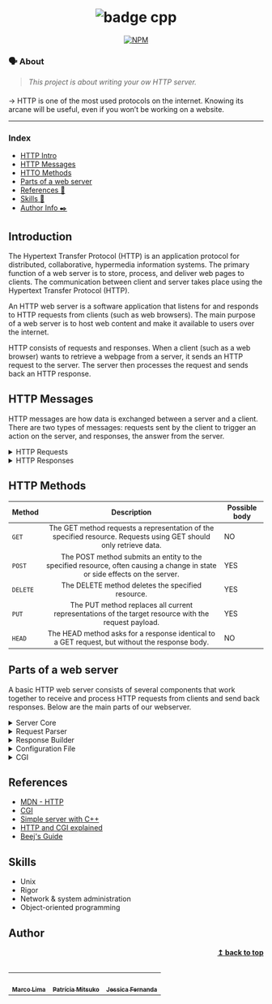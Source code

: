 <h1 align="center">
	<img alt="badge cpp" src="./img/cpp_dark.svg" />
 </h1>

 <div align="center">

[![NPM](https://img.shields.io/npm/l/react)](https://github.com/nandajfa/CPP/blob/main/LICENSE)

 </div>

### 🗣️ About

> _This project is about writing your ow HTTP server._

####

-> HTTP is one of the most used protocols on the internet. Knowing its arcane will be useful, even if you won’t be working on a website.

---

### Index

- [HTTP Intro](#introduction)
- [HTTP Messages](#http-messages)
- [HTTO Methods](#http-methods)
- [Parts of a web server](#parts-of-a-web-server)
- [References 📌](#references)
- [Skills 📄](#skills)
- [Author Info ✒️](#author)

## Introduction

The Hypertext Transfer Protocol (HTTP) is an application protocol for distributed, collaborative, hypermedia information systems.
The primary function of a web server is to store, process, and deliver web pages to clients. The communication between client and server takes place using the Hypertext Transfer Protocol (HTTP).

An HTTP web server is a software application that listens for and responds to HTTP requests from clients (such as web browsers). The main purpose of a web server is to host web content and make it available to users over the internet.

HTTP consists of requests and responses. When a client (such as a web browser) wants to retrieve a webpage from a server, it sends an HTTP request to the server. The server then processes the request and sends back an HTTP response.

## HTTP Messages

HTTP messages are how data is exchanged between a server and a client. There are two types of messages: requests sent by the client to trigger an action on the server, and responses, the answer from the server.

<details>
    <summary>HTTP Requests</summary>
- Start line
HTTP requests are messages sent by the client to initiate an action on the server. Their start-line contain three elements:

1. An HTTP method, a verb (like GET, PUT or POST) or a noun (like HEAD or OPTIONS), that describes the action to be performed.
2. The request target, usually a URL, or the absolute path of the protocol, port, and domain are usually characterized by the request context.
3. The HTTP version, which defines the structure of the remaining message, acting as an indicator of the expected version to use for the response.

- Request header

Example after a `GET` request:

```HTTP
GET /home.html HTTP/1.1
Host: developer.mozilla.org
User-Agent: Mozilla/5.0 (Macintosh; Intel Mac OS X 10.9; rv:50.0) Gecko/20100101 Firefox/50.0
Accept: text/html,application/xhtml+xml,application/xml;q=0.9,*/*;q=0.8
Accept-Language: en-US,en;q=0.5
Accept-Encoding: gzip, deflate, br
Referer: https://developer.mozilla.org/testpage.html
Connection: keep-alive
Upgrade-Insecure-Requests: 1
If-Modified-Since: Mon, 18 Jul 2016 02:36:04 GMT
If-None-Match: "c561c68d0ba92bbeb8b0fff2a9199f722e3a621a"
Cache-Control: max-age=0
```

- Body

Bodies can be broadly divided into two categories:

1. Single-resource bodies, consisting of one single file, defined by the two headers: Content-Type and Content-Length.
2. Multiple-resource bodies, consisting of a multipart body, each containing a different bit of information. This is typically associated with HTML Forms.

</details>

<details>
    <summary>HTTP Responses</summary>
- Status line

The start line of an HTTP response, called the status line, contains the following information:

1. The protocol version, usually HTTP/1.1.
2. A status code, indicating success or failure of the request. Common status codes are 200, 404, or 302
3. A status text. A brief, purely informational, textual description of the status code to help a human understand the HTTP message.

A typical status line looks like: HTTP/1.1 404 Not Found.

- Responde header

A response header is an HTTP header that can be used in an HTTP response and that doesn't relate to the content of the message. Response headers, like Age, Location or Server are used to give a more detailed context of the response.

Example after a `GET` request:

```HTTP
200 OK
Access-Control-Allow-Origin: *
Connection: Keep-Alive
Content-Encoding: gzip
Content-Type: text/html; charset=utf-8
Date: Mon, 18 Jul 2016 16:06:00 GMT
Etag: "c561c68d0ba92bbeb8b0f612a9199f722e3a621a"
Keep-Alive: timeout=5, max=997
Last-Modified: Mon, 18 Jul 2016 02:36:04 GMT
Server: Apache
Set-Cookie: mykey=myvalue; expires=Mon, 17-Jul-2017 16:06:00 GMT; Max-Age=31449600; Path=/; secure
Transfer-Encoding: chunked
Vary: Cookie, Accept-Encoding
X-Backend-Server: developer2.webapp.scl3.mozilla.com
X-Cache-Info: not cacheable; meta data too large
X-kuma-revision: 1085259
x-frame-options: DENY
```

- Body

Bodies can be broadly divided into three categories:

1. ingle-resource bodies, consisting of a single file of known length, defined by the two headers: Content-Type and Content-Length.
2. Single-resource bodies, consisting of a single file of unknown length, encoded by chunks with Transfer-Encoding set to chunked.
3. Multiple-resource bodies, consisting of a multipart body, each containing a different section of information. These are relatively rare.
</details>

## HTTP Methods

| Method   |                                                         Description                                                         | Possible body |
| -------- | :-------------------------------------------------------------------------------------------------------------------------: | ------------- |
| `GET`    |      The GET method requests a representation of the specified resource. Requests using GET should only retrieve data.      | NO            |
| `POST`   | The POST method submits an entity to the specified resource, often causing a change in state or side effects on the server. | YES           |
| `DELETE` |                                      The DELETE method deletes the specified resource.                                      | YES           |
| `PUT`    |            The PUT method replaces all current representations of the target resource with the request payload.             | YES           |
| `HEAD`   |               The HEAD method asks for a response identical to a GET request, but without the response body.                | NO            |

## Parts of a web server

A basic HTTP web server consists of several components that work together to receive and process HTTP requests from clients and send back responses. Below are the main parts of our webserver.

<details>
    <summary>Server Core</summary>
    The networking part of a web server that handles TCP connections and performs tasks such as listening for incoming requests and sending back responses. It is responsible for the low-level networking tasks of the web server, such as creating and managing sockets, handling input and output streams, and managing the flow of data between the server and clients.

    Before writing your webserver, I would recommend reading this awesome guide on building simple TCP client/server in C as it will help you get a good understanding of how TCP works in C/C++. also you would need to understand I/O multiplixing, this video will help you grasp the main idea of select().

    The I/O Multiplexing process in our web server is summarized in the flowchart below. (CGI is not included in the flowchart but may be added in the future)

</details>

<details>
    <summary>Request Parser</summary>
    The parsing part of a web server refers to the process that is responsible for interpreting and extracting information from HTTP requests. In this web server, the parsing of requests is performed by the HttpRequest class. An HttpRequest object receives an incoming request, parses it, and extracts the relevant information such as the method, path, headers, and message body(if present). If any syntax error was found in the request during parsing, error flags are set and parsing stops. Request can be fed to the object through the method feed() either fully or partially, this is possible because the parser scans the request byte at a time and update the parsing state whenever needed. The same way of parsing is used by Nginx and Nodejs request parsers.

</details>

<details>
    <summary>Response Builder</summary>
    The response builder is responsible for constructing and formatting the HTTP responses that are sent back to clients in response to their requests. In this web server, the Response class is responsible for building and storing the HTTP response, including the status line, headers, and message body. The response builder may also perform tasks such as setting the appropriate status code and reason phrase based on the result of the request, adding headers to the response to provide additional information about the content or the server, and formatting the message body according to the content type and encoding of the response. For example, if the server receives a request for a webpage from a client, the server will parse the request and pass it to a Response object which will fetch the contents of the webpage and construct the HTTP response with the HTML content in the message body and the appropriate headers, such as the Content-Type and Content-Length headers.
</details>

<details>
    <summary>Configuration File</summary>
    Configuration file is a text file that contains various settings and directives that dictate how the web server should operate. These settings can include things like the port number that the web server should listen on, the location of the web server's root directory, and many other settings.

    Here is an example fie that shows config file format and supported directives.
    ```
    server {
    	listen 8001;                        # listening port, mandatory parameter
    	host 127.0.0.1;                     # host or 127.0.0.1 by default
    	server_name test;                   # specify server_name, need to be added into /etc/hosts to work
    	error_page 404 /error/404.html;     # default error page
    	client_max_body_size 1024;          # max request body size in bytes
    	root docs/fusion_web/;              # root folder of site directory, full or relative path, mandatory parameter
    	index index.html;                   # default page when requesting a directory, index.html by default

    location /tours {
    	root docs/fusion_web;           # root folder of the location, if not specified, taken from the server.
    									# EX: - URI /tours           --> docs/fusion_web/tours
    									#     - URI /tours/page.html --> docs/fusion_web/tours/page.html
    	autoindex on;                   # turn on/off directory listing
    	allow_methods POST GET;         # allowed methods in location, GET only by default
    	index index.html;               # default page when requesting a directory, copies root index by default
    	return abc/index1.html;         # redirection
    	alias  docs/fusion_web;         # replaces location part of URI.
    									# EX: - URI /tours           --> docs/fusion_web
    									#     - URI /tours/page.html --> docs/fusion_web/page.html
    }

    location cgi-bin {
    	root ./;                                                 # cgi-bin location, mandatory parameter
    	cgi_path /usr/bin/python3 /bin/bash;                     # location of interpreters installed on the current system, mandatory parameter
    	cgi_ext .py .sh;                                         # extensions for executable files, mandatory parameter
    	}
    }
    ```

</details>

<details>
    <summary>CGI</summary>
    CGI is a standard for running external programs from a web server. When a user requests a web page that should be handled by a CGI program, the web server executes the program and returns the output to the user's web browser.

    CGI programs are simply scripts that can be written in any programming language, such as Perl, Python, or bash, and are typically used to process data submitted by a user through a web browser, or to generate dynamic content on a web page.

<div align="center">

<img alt="cgi" src="./img/cgi.jpeg" />

</div>

</details>

## References

- [MDN - HTTP](https://developer.mozilla.org/en-US/docs/Web/HTTP)
- [CGI](https://www.tutorialspoint.com/cplusplus/cpp_web_programming.htm)
- [Simple server with C++](https://ncona.com/2019/04/building-a-simple-server-with-cpp/)
- [HTTP and CGI explained](https://www.garshol.priv.no/download/text/http-tut.html)
- [Beej's Guide](https://beej.us/guide/bgnet/html/)

## Skills

- Unix
- Rigor
- Network & system administration
- Object-oriented programming

## Author

<table >
  <tr>
    <td align="center"><a href="https://github.com/marcocslima"><img style="border-radius: 50%;" src="https://avatars.githubusercontent.com/u/3109487?v=4" width="100px;" alt=""/><br /><sub><b>Marco Lima</b></sub></a><br />
    <td align="center"><a href="https://github.com/Mitsu325"><img style="border-radius: 50%;" src="https://avatars.githubusercontent.com/u/56398748?v=4" width="100px;" alt=""/><br /><sub><b>Patrícia Mitsuko</b></sub></a><br />
        <td align="center"><a href="https://www.linkedin.com/in/jessica-fernanda-programadora"><img style="border-radius: 50%;" src="https://avatars.githubusercontent.com/u/80687429?v=4" width="100px;" alt=""/><br /><sub><b>Jessica Fernanda</b></sub></a><br />

  </tr>
</div>

<div align="right">
  <b><a href="#index">↥ back to top</a></b>
</div>
</br>
